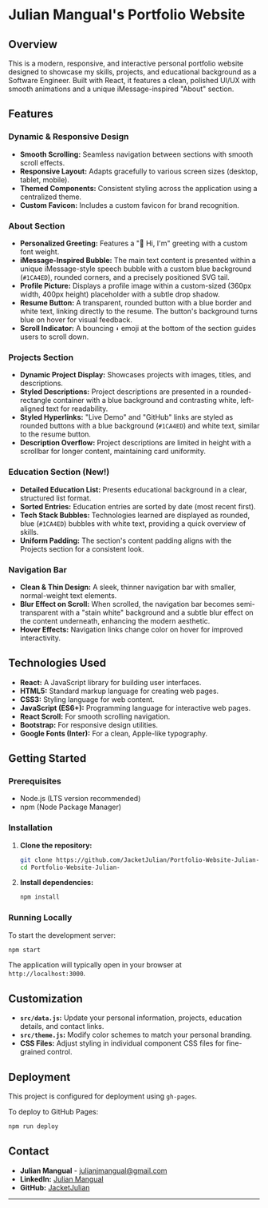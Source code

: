 # Julian Mangual's Portfolio Website

## Overview
This is a modern, responsive, and interactive personal portfolio website designed to showcase my skills, projects, and educational background as a Software Engineer. Built with React, it features a clean, polished UI/UX with smooth animations and a unique iMessage-inspired "About" section.

## Features

### Dynamic & Responsive Design
-   **Smooth Scrolling:** Seamless navigation between sections with smooth scroll effects.
-   **Responsive Layout:** Adapts gracefully to various screen sizes (desktop, tablet, mobile).
-   **Themed Components:** Consistent styling across the application using a centralized theme.
-   **Custom Favicon:** Includes a custom favicon for brand recognition.

### About Section
-   **Personalized Greeting:** Features a "👋 Hi, I'm" greeting with a custom font weight.
-   **iMessage-Inspired Bubble:** The main text content is presented within a unique iMessage-style speech bubble with a custom blue background (`#1CA4ED`), rounded corners, and a precisely positioned SVG tail.
-   **Profile Picture:** Displays a profile image within a custom-sized (360px width, 400px height) placeholder with a subtle drop shadow.
-   **Resume Button:** A transparent, rounded button with a blue border and white text, linking directly to the resume. The button's background turns blue on hover for visual feedback.
-   **Scroll Indicator:** A bouncing `⬇️` emoji at the bottom of the section guides users to scroll down.

### Projects Section
-   **Dynamic Project Display:** Showcases projects with images, titles, and descriptions.
-   **Styled Descriptions:** Project descriptions are presented in a rounded-rectangle container with a blue background and contrasting white, left-aligned text for readability.
-   **Styled Hyperlinks:** "Live Demo" and "GitHub" links are styled as rounded buttons with a blue background (`#1CA4ED`) and white text, similar to the resume button.
-   **Description Overflow:** Project descriptions are limited in height with a scrollbar for longer content, maintaining card uniformity.

### Education Section (New!)
-   **Detailed Education List:** Presents educational background in a clear, structured list format.
-   **Sorted Entries:** Education entries are sorted by date (most recent first).
-   **Tech Stack Bubbles:** Technologies learned are displayed as rounded, blue (`#1CA4ED`) bubbles with white text, providing a quick overview of skills.
-   **Uniform Padding:** The section's content padding aligns with the Projects section for a consistent look.

### Navigation Bar
-   **Clean & Thin Design:** A sleek, thinner navigation bar with smaller, normal-weight text elements.
-   **Blur Effect on Scroll:** When scrolled, the navigation bar becomes semi-transparent with a "stain white" background and a subtle blur effect on the content underneath, enhancing the modern aesthetic.
-   **Hover Effects:** Navigation links change color on hover for improved interactivity.

## Technologies Used
-   **React:** A JavaScript library for building user interfaces.
-   **HTML5:** Standard markup language for creating web pages.
-   **CSS3:** Styling language for web content.
-   **JavaScript (ES6+):** Programming language for interactive web pages.
-   **React Scroll:** For smooth scrolling navigation.
-   **Bootstrap:** For responsive design utilities.
-   **Google Fonts (Inter):** For a clean, Apple-like typography.

## Getting Started

### Prerequisites
-   Node.js (LTS version recommended)
-   npm (Node Package Manager)

### Installation
1.  **Clone the repository:**
    ```bash
    git clone https://github.com/JacketJulian/Portfolio-Website-Julian-.git
    cd Portfolio-Website-Julian-
    ```
2.  **Install dependencies:**
    ```bash
    npm install
    ```

### Running Locally
To start the development server:
```bash
npm start
```
The application will typically open in your browser at `http://localhost:3000`.

## Customization
-   **`src/data.js`:** Update your personal information, projects, education details, and contact links.
-   **`src/theme.js`:** Modify color schemes to match your personal branding.
-   **CSS Files:** Adjust styling in individual component CSS files for fine-grained control.

## Deployment
This project is configured for deployment using `gh-pages`.

To deploy to GitHub Pages:
```bash
npm run deploy
```

## Contact
-   **Julian Mangual** - [julianjmangual@gmail.com](mailto:julianjmangual@gmail.com)
-   **LinkedIn:** [Julian Mangual](https://www.linkedin.com/in/julian-mangual-949a0622b/)
-   **GitHub:** [JacketJulian](https://github.com/JacketJulian/)

---